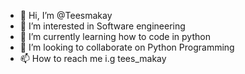 - 👋 Hi, I’m @Teesmakay
- 👀 I’m interested in Software engineering 
- 🌱 I’m currently learning  how to code in python 
- 💞️ I’m looking to collaborate on Python Programming 
- 📫 How to reach me i.g tees_makay

<!---
Teesmakay/Teesmakay is a ✨ special ✨ repository because its `README.md` (this file) appears on your GitHub profile.
You can click the Preview link to take a look at your changes.
--->
